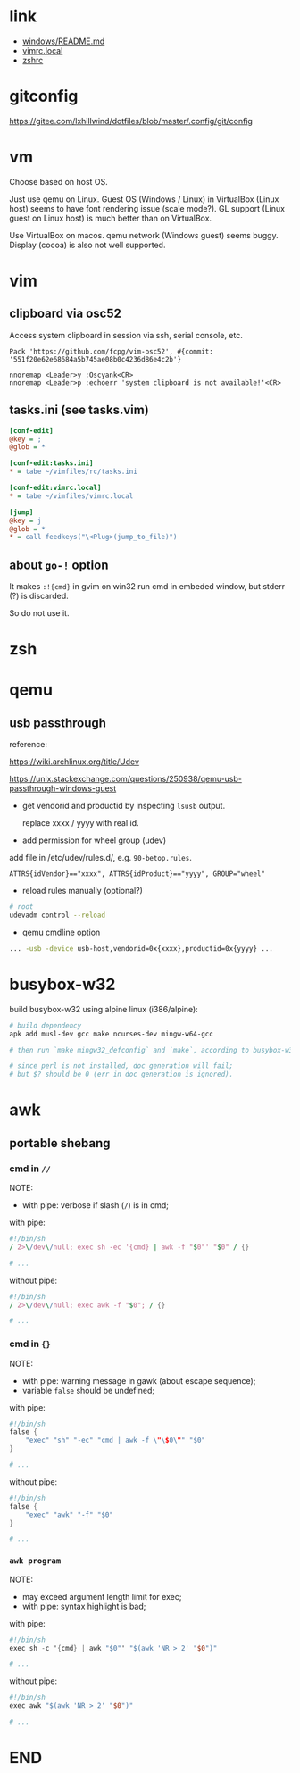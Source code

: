 # link
- [windows/README.md](windows/README.md)
- [vimrc.local](vim/vimrc.vim)
- [zshrc](zsh/zshrc.sh)

# gitconfig
<https://gitee.com/lxhillwind/dotfiles/blob/master/.config/git/config>

# vm
Choose based on host OS.

Just use qemu on Linux. Guest OS (Windows / Linux) in VirtualBox (Linux host)
seems to have font rendering issue (scale mode?). GL support (Linux guest on
Linux host) is much better than on VirtualBox.

Use VirtualBox on macos. qemu network (Windows guest) seems buggy. Display
(cocoa) is also not well supported.

# vim
## clipboard via osc52

Access system clipboard in session via ssh, serial console, etc.

```vim
Pack 'https://github.com/fcpg/vim-osc52', #{commit: '551f20e62e68684a5b745ae08b0c4236d86e4c2b'}

nnoremap <Leader>y :Oscyank<CR>
nnoremap <Leader>p :echoerr 'system clipboard is not available!'<CR>
```

## tasks.ini (see tasks.vim)
```ini
[conf-edit]
@key = ;
@glob = *

[conf-edit:tasks.ini]
* = tabe ~/vimfiles/rc/tasks.ini

[conf-edit:vimrc.local]
* = tabe ~/vimfiles/vimrc.local

[jump]
@key = j
@glob = *
* = call feedkeys("\<Plug>(jump_to_file)")
```

## about `go-!` option
It makes `:!{cmd}` in gvim on win32 run cmd in embeded window, but stderr (?)
is discarded.

So do not use it.

# zsh
# qemu

## usb passthrough

reference:

<https://wiki.archlinux.org/title/Udev>

<https://unix.stackexchange.com/questions/250938/qemu-usb-passthrough-windows-guest>

- get vendorid and productid by inspecting `lsusb` output.

    replace xxxx / yyyy with real id.

- add permission for wheel group (udev)

add file in /etc/udev/rules.d/, e.g. `90-betop.rules`.

```
ATTRS{idVendor}=="xxxx", ATTRS{idProduct}=="yyyy", GROUP="wheel"
```

- reload rules manually (optional?)

```sh
# root
udevadm control --reload
```

- qemu cmdline option

```sh
... -usb -device usb-host,vendorid=0x{xxxx},productid=0x{yyyy} ...
```

# busybox-w32

build busybox-w32 using alpine linux (i386/alpine):

```sh
# build dependency
apk add musl-dev gcc make ncurses-dev mingw-w64-gcc

# then run `make mingw32_defconfig` and `make`, according to busybox-w32 README.md

# since perl is not installed, doc generation will fail;
# but $? should be 0 (err in doc generation is ignored).
```

# awk

## portable shebang

### cmd in `//`

NOTE:

- with pipe: verbose if slash (`/`) is in cmd;

with pipe:

```awk
#!/bin/sh
/ 2>\/dev\/null; exec sh -ec '{cmd} | awk -f "$0"' "$0" / {}

# ...
```

without pipe:

```awk
#!/bin/sh
/ 2>\/dev\/null; exec awk -f "$0"; / {}

# ...
```

### cmd in `{}`

NOTE:

- with pipe: warning message in gawk (about escape sequence);
- variable `false` should be undefined;

with pipe:

```awk
#!/bin/sh
false {
    "exec" "sh" "-ec" "cmd | awk -f \"\$0\"" "$0"
}

# ...
```

without pipe:

```awk
#!/bin/sh
false {
    "exec" "awk" "-f" "$0"
}

# ...
```

### `awk program`

NOTE:

- may exceed argument length limit for exec;
- with pipe: syntax highlight is bad;

with pipe:

```awk
#!/bin/sh
exec sh -c '{cmd} | awk "$0"' "$(awk 'NR > 2' "$0")"

# ...
```

without pipe:

```awk
#!/bin/sh
exec awk "$(awk 'NR > 2' "$0")"

# ...
```

# END
